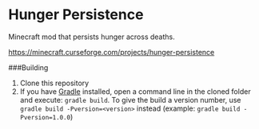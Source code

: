 Hunger Persistence
==================

Minecraft mod that persists hunger across deaths.

https://minecraft.curseforge.com/projects/hunger-persistence

###Building

1. Clone this repository
2. If you have [Gradle](http://www.gradle.org/) installed, open a command line in the cloned folder and execute: ```gradle build```. To give the build a version number, use ```gradle build -Pversion=<version>``` instead (example: ```gradle build -Pversion=1.0.0```)